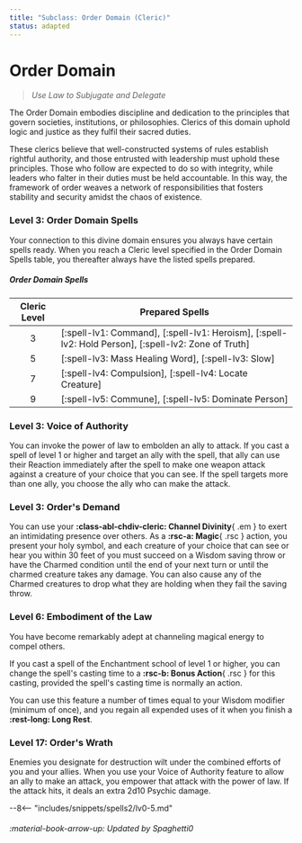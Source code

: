 ```yaml
---
title: "Subclass: Order Domain (Cleric)"
status: adapted
---
```


<p style="display:none">
Use Law to Subjugate and Delegate
</p>

# Order Domain

> *Use Law to Subjugate and Delegate*

The Order Domain embodies discipline and dedication to the principles that govern societies, institutions, or philosophies. Clerics of this domain uphold logic and justice as they fulfil their sacred duties.

These clerics believe that well-constructed systems of rules establish rightful authority, and those entrusted with leadership must uphold these principles. Those who follow are expected to do so with integrity, while leaders who falter in their duties must be held accountable. In this way, the framework of order weaves a network of responsibilities that fosters stability and security amidst the chaos of existence.

### Level 3: Order Domain Spells

Your connection to this divine domain ensures you always have certain spells ready. When you reach a Cleric level specified in the Order Domain Spells table, you thereafter always have the listed spells prepared.

##### Order Domain Spells

| Cleric Level | Prepared Spells |
| :-: | --- |
| 3 | [:spell-lv1: Command], [:spell-lv1: Heroism], [:spell-lv2: Hold Person], [:spell-lv2: Zone of Truth] |
| 5 | [:spell-lv3: Mass Healing Word], [:spell-lv3: Slow] |
| 7 | [:spell-lv4: Compulsion], [:spell-lv4: Locate Creature] |
| 9 | [:spell-lv5: Commune], [:spell-lv5: Dominate Person] |

### Level 3: Voice of Authority

You can invoke the power of law to embolden an ally to attack. If you cast a spell of level 1 or higher and target an ally with the spell, that ally can use their Reaction immediately after the spell to make one weapon attack against a creature of your choice that you can see. If the spell targets more than one ally, you choose the ally who can make the attack.

### Level 3: Order's Demand

You can use your **:class-abl-chdiv-cleric: Channel Divinity**{ .em } to exert an intimidating presence over others. As a **:rsc-a: Magic**{ .rsc } action, you present your holy symbol, and each creature of your choice that can see or hear you within 30 feet of you must succeed on a Wisdom saving throw or have the Charmed condition until the end of your next turn or until the charmed creature takes any damage. You can also cause any of the Charmed creatures to drop what they are holding when they fail the saving throw.

### Level 6: Embodiment of the Law

You have become remarkably adept at channeling magical energy to compel others.

If you cast a spell of the Enchantment school of level 1 or higher, you can change the spell's casting time to a **:rsc-b: Bonus Action**{ .rsc } for this casting, provided the spell's casting time is normally an action.

You can use this feature a number of times equal to your Wisdom modifier (minimum of once), and you regain all expended uses of it when you finish a **:rest-long: Long Rest**.

### Level 17: Order's Wrath

Enemies you designate for destruction wilt under the combined efforts of you and your allies. When you use your Voice of Authority feature to allow an ally to make an attack, you empower that attack with the power of law. If the attack hits, it deals an extra 2d10 Psychic damage.

--8<-- "includes/snippets/spells2/lv0-5.md"

###### :material-book-arrow-up: Updated by *Spaghetti0* 
